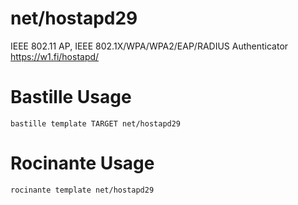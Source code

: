 # net/hostapd29
IEEE 802.11 AP, IEEE 802.1X/WPA/WPA2/EAP/RADIUS Authenticator
https://w1.fi/hostapd/

# Bastille Usage
```shell
bastille template TARGET net/hostapd29
```

# Rocinante Usage
```shell
rocinante template net/hostapd29
```
